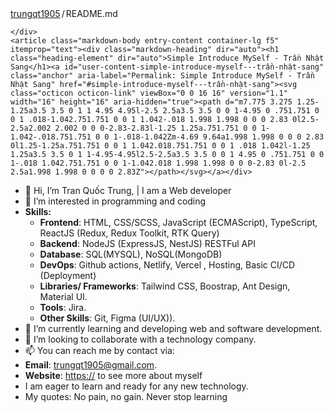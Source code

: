 <div class="Box-body p-4">
    <div class="d-flex flex-justify-between">
      <div class="text-mono text-small mb-3">
        <a href="/trungqt1905/trungqt1905" class="no-underline Link--primary">trungqt1905</a><span class="color-fg-muted d-inline-block" style="padding:0px 2px;">/</span>README<span class="color-fg-muted">.md</span>
      </div>

    </div>
    <article class="markdown-body entry-content container-lg f5" itemprop="text"><div class="markdown-heading" dir="auto"><h1 class="heading-element" dir="auto">Simple Introduce MySelf - Trần Nhật Sang</h1><a id="user-content-simple-introduce-myself---trần-nhật-sang" class="anchor" aria-label="Permalink: Simple Introduce MySelf - Trần Nhật Sang" href="#simple-introduce-myself---trần-nhật-sang"><svg class="octicon octicon-link" viewBox="0 0 16 16" version="1.1" width="16" height="16" aria-hidden="true"><path d="m7.775 3.275 1.25-1.25a3.5 3.5 0 1 1 4.95 4.95l-2.5 2.5a3.5 3.5 0 0 1-4.95 0 .751.751 0 0 1 .018-1.042.751.751 0 0 1 1.042-.018 1.998 1.998 0 0 0 2.83 0l2.5-2.5a2.002 2.002 0 0 0-2.83-2.83l-1.25 1.25a.751.751 0 0 1-1.042-.018.751.751 0 0 1-.018-1.042Zm-4.69 9.64a1.998 1.998 0 0 0 2.83 0l1.25-1.25a.751.751 0 0 1 1.042.018.751.751 0 0 1 .018 1.042l-1.25 1.25a3.5 3.5 0 1 1-4.95-4.95l2.5-2.5a3.5 3.5 0 0 1 4.95 0 .751.751 0 0 1-.018 1.042.751.751 0 0 1-1.042.018 1.998 1.998 0 0 0-2.83 0l-2.5 2.5a1.998 1.998 0 0 0 0 2.83Z"></path></svg></a></div>
<ul dir="auto">
<li>👋 Hi, I’m Tran Quốc Trung, | I am a Web developer</li>
<li>💞️ I’m interested in programming and coding</li>
<li><strong>Skills:</strong>
<ul dir="auto">
<li><strong>Frontend</strong>: HTML, CSS/SCSS, JavaScript (ECMAScript), TypeScript, ReactJS (Redux, Redux Toolkit, RTK Query)</li>
<li><strong>Backend</strong>: NodeJS (ExpressJS, NestJS) RESTFul API</li>
<li><strong>Database</strong>: SQL(MYSQL), NoSQL(MongoDB)</li>
<li><strong>DevOps</strong>: Github actions, Netlify, Vercel , Hosting, Basic CI/CD (Deployment)</li>
<li><strong>Libraries/ Frameworks</strong>: Tailwind CSS, Boostrap, Ant Design, Material UI.</li>
<li><strong>Tools</strong>: Jira.</li>
<li><strong>Other Skills</strong>: Git, Figma (UI/UX)).</li>
</ul>
</li>
<li>🌱 I’m currently learning and developing web and software development.</li>
<li>👀 I’m looking to collaborate with a technology company.</li>
<li>📫 You can reach me by contact via:</li>
<li><strong>Email</strong>: <a href="mailto:trungqt1905@gmail.com">trungqt1905@gmail.com</a>.</li>
<li><strong>Website</strong>: <a href="" rel="nofollow">https://</a> to see more about myself</li>
<li>I am eager to learn and ready for any new technology.</li>
<li>My quotes: No pain, no gain. Never stop learning</li>
</ul>

</article>
  </div>
